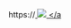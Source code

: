 https://<a href="https://hhpluscertificateofcompletion.oopy.io/">   <img src="https://static.spartacodingclub.kr/hanghae99/plus/completion/badge_red.svg" /> </a
